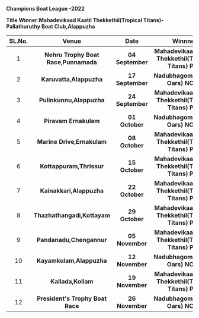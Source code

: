 **Champions Boat League -2022**

**Title Winner:Mahadevikaad Kaatil Thekkethil(Tropical Titans)-Pallathuruthy Boat Club,Alappuzha**
  
   
SL.No.| Venue| Date| Winnner|
| :-------------:| :-------------: |:---------------------------------------:| :---------------------------------------:|
|1| **Nehru Trophy Boat Race,Punnamada**|  **04 September**        |**Mahadevikaad Kaatil Thekkethil(Tropical Titans) PBC**
|2| **Karuvatta,Alappuzha**|**17 September**|  **Nadubhagom(Mighty Oars) NCDC**
|3| **Pulinkunnu,Alappuzha**|**24 September**|  **Mahadevikaad Kaatil Thekkethil(Tropical Titans) PBC**
|4| **Piravam Ernakulam**|**01 October**|  **Nadubhagom(Mighty Oars) NCDC**
|5| **Marine Drive,Ernakulam**|**08 October**| **Mahadevikaad Kaatil Thekkethil(Tropical Titans) PBC**
|6| **Kottappuram,Thrissur**|**15 October**| **Mahadevikaad Kaatil Thekkethil(Tropical Titans) PBC** 
|7| **Kainakkari,Alappuzha**|**22 October**|  **Mahadevikaad Kaatil Thekkethil(Tropical Titans) PBC**
|8| **Thazhathangadi,Kottayam**|    **29 October**        | **Mahadevikaad Kaatil Thekkethil(Tropical Titans) PBC**
|9| **Pandanadu,Chengannur**|    **05 November**        | **Mahadevikaad Kaatil Thekkethil(Tropical Titans) PBC**
|10| **Kayamkulam,Alappuzha**|**12 November**|**Nadubhagom(Mighty Oars) NCDC**
|11| **Kallada,Kollam**|**19 November**|**Mahadevikaad Kaatil Thekkethil(Tropical Titans) PBC**
|12| **President's Trophy  Boat Race**|**26 November**|**Nadubhagom(Mighty Oars) NCDC**

